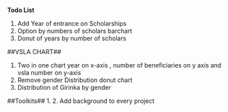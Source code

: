 
**Todo List**
1. Add Year of entrance on Scholarships
2. Option by numbers of scholars barchart
3. Donut of years by number of scholars

##VSLA CHART##
1. Two in one chart year on x-axis , number of beneficiaries on y axis and vsla number on y-axis
2. Remove gender Distribution donut chart
3. Distribution of Girinka by gender

##Toolkits##
1.
2. Add background to every project
